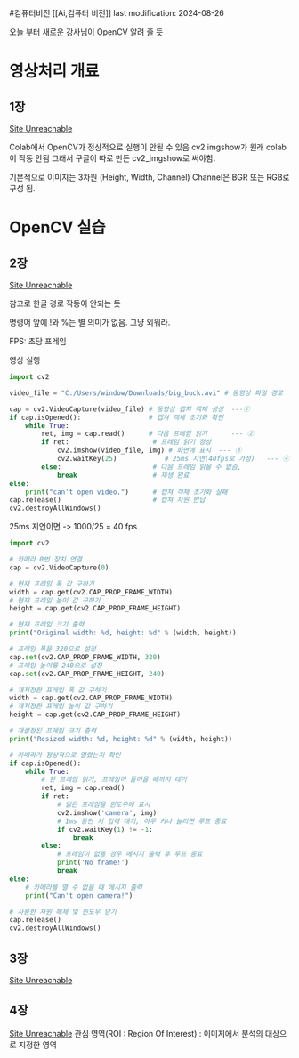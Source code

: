 #컴퓨터비전 
[[Ai,컴퓨터 비전]]
last modification: 2024-08-26

오늘 부터 새로운 강사님이 OpenCV 알려 줄 듯

# 영상처리 개료
## 1장
[Site Unreachable](https://colab.research.google.com/drive/1XZgnRUqmY8JC34jTysLAPID_1dQcvKys#scrollTo=r5nJoVUVNv7R)


Colab에서 OpenCV가 정상적으로 실행이 안될 수 있음
cv2.imgshow가 원래 colab이 작동 안됨
그래서 구글이 따로 만든 cv2_imgshow로 써야함.

기본적으로 이미지는 3차원
(Height, Width, Channel)
Channel은 BGR 또는 RGB로 구성 됨.

# OpenCV 실습
## 2장
[Site Unreachable](https://colab.research.google.com/drive/1XcNys-wNnH1I9pvr4OoFwLPlBUi5LgR8#scrollTo=BKuGHNIh42QT)

참고로 한글 경로 작동이 안되는 듯

명령어 앞에 !와 %는 별 의미가 없음. 그냥 외워라.

FPS: 초당 프레임

영상 실행
```python
import cv2

video_file = "C:/Users/window/Downloads/big_buck.avi" # 동영상 파일 경로

cap = cv2.VideoCapture(video_file) # 동영상 캡쳐 객체 생성  ---①
if cap.isOpened():                 # 캡쳐 객체 초기화 확인
    while True:
        ret, img = cap.read()      # 다음 프레임 읽기      --- ②
        if ret:                     # 프레임 읽기 정상
            cv2.imshow(video_file, img) # 화면에 표시  --- ③
            cv2.waitKey(25)            # 25ms 지연(40fps로 가정)   --- ④
        else:                       # 다음 프레임 읽을 수 없슴,
            break                   # 재생 완료
else:
    print("can't open video.")      # 캡쳐 객체 초기화 실패
cap.release()                       # 캡쳐 자원 반납
cv2.destroyAllWindows()
```
25ms 지연이면 -> 1000/25 = 40 fps

```python
import cv2

# 카메라 0번 장치 연결
cap = cv2.VideoCapture(0)                   

# 현재 프레임 폭 값 구하기
width = cap.get(cv2.CAP_PROP_FRAME_WIDTH)   
# 현재 프레임 높이 값 구하기
height = cap.get(cv2.CAP_PROP_FRAME_HEIGHT) 

# 현재 프레임 크기 출력
print("Original width: %d, height: %d" % (width, height))

# 프레임 폭을 320으로 설정
cap.set(cv2.CAP_PROP_FRAME_WIDTH, 320)      
# 프레임 높이를 240으로 설정
cap.set(cv2.CAP_PROP_FRAME_HEIGHT, 240)     

# 재지정한 프레임 폭 값 구하기
width = cap.get(cv2.CAP_PROP_FRAME_WIDTH)   
# 재지정한 프레임 높이 값 구하기
height = cap.get(cv2.CAP_PROP_FRAME_HEIGHT) 

# 재설정된 프레임 크기 출력
print("Resized width: %d, height: %d" % (width, height))

# 카메라가 정상적으로 열렸는지 확인
if cap.isOpened():
    while True:
        # 한 프레임 읽기, 프레임이 들어올 때까지 대기
        ret, img = cap.read() 
        if ret:
            # 읽은 프레임을 윈도우에 표시
            cv2.imshow('camera', img)
            # 1ms 동안 키 입력 대기, 아무 키나 눌리면 루프 종료
            if cv2.waitKey(1) != -1: 
                break 
        else:
            # 프레임이 없을 경우 메시지 출력 후 루프 종료
            print('No frame!')
            break
else:
    # 카메라를 열 수 없을 때 메시지 출력
    print("Can't open camera!")

# 사용한 자원 해제 및 윈도우 닫기
cap.release()
cv2.destroyAllWindows()

```

## 3장
[Site Unreachable](https://colab.research.google.com/drive/1e3KK3bwVvvjzjGizZaY-DVyZYxdC0Shw)

## 4장
[Site Unreachable](https://colab.research.google.com/drive/1uXCY6r6WqoKitfOzXmSi4KlTU82dCahp)
관심 영역(ROI : Region Of Interest) : 이미지에서 분석의 대상으로 지정한 영역
